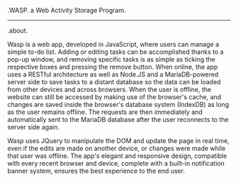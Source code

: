 .WASP. a Web Activity Storage Program.
___
.about.

Wasp is a web app, developed in JavaScript, where users can manage a simple to-do list. Adding or editing tasks can be accomplished thanks to a pop-up window, and removing specific tasks is as simple as ticking the respective boxes and pressing the remove button. When online, the app uses a RESTful architecture as well as Node.JS and a MariaDB-powered server side to save tasks to a distant database so the data can be loaded from other devices and across browsers. When the user is offline, the website can still be accessed by making use of the browser's cache, and changes are saved inside the browser's database system (IndexDB) as long as the user remains offline. The requests are then immediately and automatically sent to the MariaDB database after the user reconnects to the server side again.

Wasp uses JQuery to manipulate the DOM and update the page in real time, even if the edits are made on another device, or changes were made while that user was offline. The app's elegant and responsive design, compatible with every recent browser and device, complete with a built-in notification banner system, ensures the best experience to the end user.